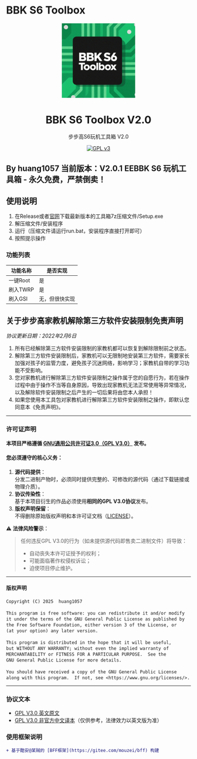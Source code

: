 # BBK S6 Toolbox
<div align="center">
  <img src="icon.png" width="200" alt="BBKS6玩机工具箱">
  <h1>BBK S6 Toolbox V2.0</h1>
  <p>步步高S6玩机工具箱 V2.0</p>
  <a href="https://www.gnu.org/licenses/gpl-3.0">
    <img src="https://img.shields.io/badge/License-GPLv3-blue.svg" alt="GPL v3">
  </a>
</div>

By huang1057
当前版本：V2.0.1
EEBBK S6 玩机工具箱 - 永久免费，严禁倒卖！
---
## 使用说明
1. 在Release或者[官网](https://www.eebbk.tbit.top)下载最新版本的工具箱7z压缩文件/Setup.exe
2. 解压缩文件/安装程序
3. 运行（压缩文件请运行run.bat，安装程序直接打开即可）
4. 按照提示操作

### 功能列表
| 功能名称 | 是否实现 |
 --- | --- 
 一键Root | 是 
 刷入TWRP | 是
 刷入GSI | 无，但很快实现
## 关于步步高家教机解除第三方软件安装限制免责声明
*协议更新日期：2022年2月6日*
1. 所有已经解除第三方软件安装限制的家教机都可以恢复到解除限制前之状态。
2. 解除第三方软件安装限制后，家教机可以无限制地安装第三方软件，需要家长加强对孩子的监管力度，避免孩子沉迷网络，影响学习；家教机自带的学习功能不受影响。
3. 您对家教机进行解除第三方软件安装限制之操作属于您的自愿行为，若在操作过程中由于操作不当等自身原因，导致出现家教机无法正常使用等异常情况，以及解除软件安装限制之后产生的一切后果将由您本人承担！
4. 如果您使用本工具包对家教机进行解除第三方软件安装限制之操作，即默认您同意本《免责声明》。

---

### 许可证声明  
**本项目严格遵循 [GNU通用公共许可证3.0（GPL V3.0）](https://www.gnu.org/licenses/gpl-3.0.en.html) 发布。**  

#### 您必须遵守的核心义务：  
1. **源代码提供**：  
   分发二进制产物时，必须同时提供完整的、可修改的源代码（通过下载链接或物理介质）。  
2. **协议传染性**：  
   基于本项目衍生的作品必须使用**相同的GPL V3.0协议**发布。  
3. **版权声明保留**：  
   不得删除原始版权声明和本许可证文档（[LICENSE](LICENSE)）。  

⚠️ **法律风险警示**：  
> 任何违反GPL V3.0的行为（如未提供源代码即售卖二进制文件）将导致：  
> - 自动丧失本许可证授予的权利；  
> - 可能面临著作权侵权诉讼；  
> - 迫使项目停止维护。  

---
#### 版权声明
~~~
Copyright (C) 2025  huang1057

This program is free software: you can redistribute it and/or modify
it under the terms of the GNU General Public License as published by
the Free Software Foundation, either version 3 of the License, or
(at your option) any later version.

This program is distributed in the hope that it will be useful,
but WITHOUT ANY WARRANTY; without even the implied warranty of
MERCHANTABILITY or FITNESS FOR A PARTICULAR PURPOSE.  See the
GNU General Public License for more details.

You should have received a copy of the GNU General Public License
along with this program.  If not, see <https://www.gnu.org/licenses/>.
~~~
---
### 协议文本  
- [GPL V3.0 英文原文](https://www.gnu.org/licenses/gpl-3.0.en.html)  
- [GPL V3.0 非官方中文译本](https://www.gnu.org/licenses/gpl-3.0.zh-cn.html)（仅供参考，法律效力以英文版为准）
### 使用框架说明
```diff
+ 基于酷安@某贼的 [BFF框架](https://gitee.com/mouzei/bff) 构建
